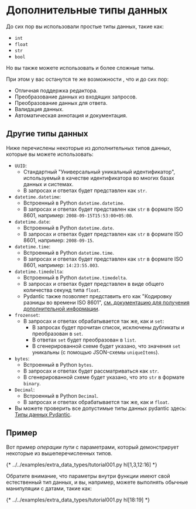 # Дополнительные типы данных

До сих пор вы использовали простые типы данных, такие как:

* `int`
* `float`
* `str`
* `bool`

Но вы также можете использовать и более сложные типы.

При этом у вас останутся те же возможности , что и до сих пор:

* Отличная поддержка редактора.
* Преобразование данных из входящих запросов.
* Преобразование данных для ответа.
* Валидация данных.
* Автоматическая аннотация и документация.

## Другие типы данных

Ниже перечислены некоторые из дополнительных типов данных, которые вы можете использовать:

* `UUID`:
    * Стандартный "Универсальный уникальный идентификатор", используемый в качестве идентификатора во многих базах данных и системах.
    * В запросах и ответах будет представлен как `str`.
* `datetime.datetime`:
    * Встроенный в Python `datetime.datetime`.
    * В запросах и ответах будет представлен как `str` в формате ISO 8601, например: `2008-09-15T15:53:00+05:00`.
* `datetime.date`:
    * Встроенный в Python `datetime.date`.
    * В запросах и ответах будет представлен как `str` в формате ISO 8601, например: `2008-09-15`.
* `datetime.time`:
    * Встроенный в Python `datetime.time`.
    * В запросах и ответах будет представлен как `str` в формате ISO 8601, например: `14:23:55.003`.
* `datetime.timedelta`:
    * Встроенный в Python `datetime.timedelta`.
    * В запросах и ответах будет представлен в виде общего количества секунд типа `float`.
    * Pydantic также позволяет представить его как "Кодировку разницы во времени ISO 8601", <a href="https://docs.pydantic.dev/latest/concepts/serialization/#json_encoders" class="external-link" target="_blank">см. документацию для получения дополнительной информации</a>.
* `frozenset`:
    * В запросах и ответах обрабатывается так же, как и `set`:
        * В запросах будет прочитан список, исключены дубликаты и преобразован в `set`.
        * В ответах `set` будет преобразован в `list`.
        * В сгенерированной схеме будет указано, что значения `set` уникальны (с помощью JSON-схемы `uniqueItems`).
* `bytes`:
    * Встроенный в Python `bytes`.
    * В запросах и ответах будет рассматриваться как `str`.
    * В сгенерированной схеме будет указано, что это `str` в формате `binary`.
* `Decimal`:
    * Встроенный в Python `Decimal`.
    * В запросах и ответах обрабатывается так же, как и `float`.
* Вы можете проверить все допустимые типы данных pydantic здесь: <a href="https://docs.pydantic.dev/latest/concepts/types/" class="external-link" target="_blank">Типы данных Pydantic</a>.

## Пример

Вот пример *операции пути* с параметрами, который демонстрирует некоторые из вышеперечисленных типов.

{* ../../examples/extra_data_types/tutorial001.py hl[1,3,12:16] *}

Обратите внимание, что параметры внутри функции имеют свой естественный тип данных, и вы, например, можете выполнять обычные манипуляции с датами, такие как:

{* ../../examples/extra_data_types/tutorial001.py hl[18:19] *}
